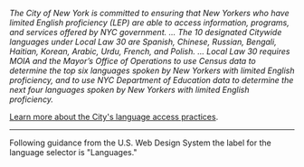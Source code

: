 *The City of New York is committed to ensuring that New Yorkers who have limited English proficiency (LEP) are able to access information, programs, and services offered by NYC government. ... The 10 designated Citywide languages under Local Law 30 are Spanish, Chinese, Russian, Bengali, Haitian, Korean, Arabic, Urdu, French, and Polish. ... Local Law 30 requires MOIA and the Mayor’s Office of Operations to use Census data to determine the top six languages spoken by New Yorkers with limited English proficiency, and to use NYC Department of Education data to determine the next four languages spoken by New Yorkers with limited English proficiency.*

<a href="https://www1.nyc.gov/site/immigrants/about/language-and-disability-access.page" target="_blank" rel="noopener nofollow">Learn more about the City's language access practices</a>.

---

Following guidance from the U.S. Web Design System the label for the language selector is "Languages."
